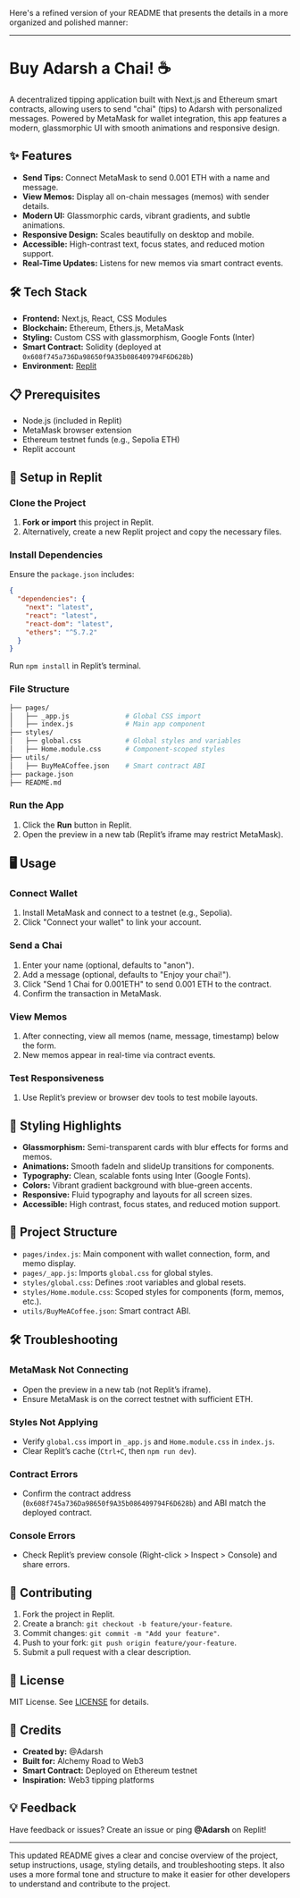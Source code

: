 Here's a refined version of your README that presents the details in a more organized and polished manner:

---

# Buy Adarsh a Chai! ☕  
A decentralized tipping application built with Next.js and Ethereum smart contracts, allowing users to send "chai" (tips) to Adarsh with personalized messages. Powered by MetaMask for wallet integration, this app features a modern, glassmorphic UI with smooth animations and responsive design.

## ✨ Features

- **Send Tips:** Connect MetaMask to send 0.001 ETH with a name and message.
- **View Memos:** Display all on-chain messages (memos) with sender details.
- **Modern UI:** Glassmorphic cards, vibrant gradients, and subtle animations.
- **Responsive Design:** Scales beautifully on desktop and mobile.
- **Accessible:** High-contrast text, focus states, and reduced motion support.
- **Real-Time Updates:** Listens for new memos via smart contract events.

## 🛠️ Tech Stack

- **Frontend:** Next.js, React, CSS Modules
- **Blockchain:** Ethereum, Ethers.js, MetaMask
- **Styling:** Custom CSS with glassmorphism, Google Fonts (Inter)
- **Smart Contract:** Solidity (deployed at `0x608f745a736Da98650f9A35b086409794F6D628b`)
- **Environment:** [Replit](https://replit.com/@adarshkr1380/BuyMeACoffee-Solidity-DeFi-Tipping-app)

## 📋 Prerequisites

- Node.js (included in Replit)
- MetaMask browser extension
- Ethereum testnet funds (e.g., Sepolia ETH)
- Replit account

## 🚀 Setup in Replit

### Clone the Project

1. **Fork or import** this project in Replit.
2. Alternatively, create a new Replit project and copy the necessary files.

### Install Dependencies

Ensure the `package.json` includes:

```json
{
  "dependencies": {
    "next": "latest",
    "react": "latest",
    "react-dom": "latest",
    "ethers": "^5.7.2"
  }
}
```

Run `npm install` in Replit’s terminal.

### File Structure

```bash
├── pages/
│   ├── _app.js              # Global CSS import
│   ├── index.js             # Main app component
├── styles/
│   ├── global.css           # Global styles and variables
│   ├── Home.module.css      # Component-scoped styles
├── utils/
│   ├── BuyMeACoffee.json    # Smart contract ABI
├── package.json
├── README.md
```

### Run the App

1. Click the **Run** button in Replit.
2. Open the preview in a new tab (Replit’s iframe may restrict MetaMask).

## 🖥️ Usage

### Connect Wallet

1. Install MetaMask and connect to a testnet (e.g., Sepolia).
2. Click "Connect your wallet" to link your account.

### Send a Chai

1. Enter your name (optional, defaults to "anon").
2. Add a message (optional, defaults to "Enjoy your chai!").
3. Click "Send 1 Chai for 0.001ETH" to send 0.001 ETH to the contract.
4. Confirm the transaction in MetaMask.

### View Memos

1. After connecting, view all memos (name, message, timestamp) below the form.
2. New memos appear in real-time via contract events.

### Test Responsiveness

1. Use Replit’s preview or browser dev tools to test mobile layouts.

## 🎨 Styling Highlights

- **Glassmorphism:** Semi-transparent cards with blur effects for forms and memos.
- **Animations:** Smooth fadeIn and slideUp transitions for components.
- **Typography:** Clean, scalable fonts using Inter (Google Fonts).
- **Colors:** Vibrant gradient background with blue-green accents.
- **Responsive:** Fluid typography and layouts for all screen sizes.
- **Accessible:** High contrast, focus states, and reduced motion support.

## 📂 Project Structure

- `pages/index.js`: Main component with wallet connection, form, and memo display.
- `pages/_app.js`: Imports `global.css` for global styles.
- `styles/global.css`: Defines :root variables and global resets.
- `styles/Home.module.css`: Scoped styles for components (form, memos, etc.).
- `utils/BuyMeACoffee.json`: Smart contract ABI.

## 🛠️ Troubleshooting

### MetaMask Not Connecting

- Open the preview in a new tab (not Replit’s iframe).
- Ensure MetaMask is on the correct testnet with sufficient ETH.

### Styles Not Applying

- Verify `global.css` import in `_app.js` and `Home.module.css` in `index.js`.
- Clear Replit’s cache (`Ctrl+C`, then `npm run dev`).

### Contract Errors

- Confirm the contract address (`0x608f745a736Da98650f9A35b086409794F6D628b`) and ABI match the deployed contract.

### Console Errors

- Check Replit’s preview console (Right-click > Inspect > Console) and share errors.

## 🤝 Contributing

1. Fork the project in Replit.
2. Create a branch: `git checkout -b feature/your-feature`.
3. Commit changes: `git commit -m "Add your feature"`.
4. Push to your fork: `git push origin feature/your-feature`.
5. Submit a pull request with a clear description.

## 📜 License

MIT License. See [LICENSE](LICENSE) for details.

## 🙌 Credits

- **Created by:** @Adarsh
- **Built for:** Alchemy Road to Web3
- **Smart Contract:** Deployed on Ethereum testnet
- **Inspiration:** Web3 tipping platforms

## 💡 Feedback

Have feedback or issues? Create an issue or ping **@Adarsh** on Replit!

---

This updated README gives a clear and concise overview of the project, setup instructions, usage, styling details, and troubleshooting steps. It also uses a more formal tone and structure to make it easier for other developers to understand and contribute to the project.
